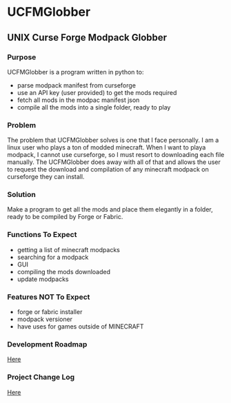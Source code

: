 # UCFMGlobber
## **U**NIX **C**urse **F**orge **M**odpack **Globber**

### Purpose
UCFMGlobber is a program written in python to:
  - parse modpack manifest from curseforge
  - use an API key (user provided) to get the mods required
  - fetch all mods in the modpac manifest json
  - compile all the mods into a single folder, ready to play

### Problem 
The problem that UCFMGlobber solves is one that I face personally. I am a linux user who plays a ton of modded minecraft. When I want to playa modpack, I cannot use curseforge, so I must resort to downloading each file manually. The UCFMGlobber does away with all of that and allows the user to request the download and compilation of any minecraft modpack on curseforge they can install.

### Solution
Make a program to get all the mods and place them elegantly in a folder, ready to be compiled by Forge or Fabric.

### Functions To Expect
- getting a list of minecraft modpacks
- searching for a modpack
- GUI
- compiling the mods downloaded
- update modpacks

### Features NOT To Expect
- forge or fabric installer
- modpack versioner
- have uses for games outside of MINECRAFT

### Development Roadmap
[Here](https://app.eraser.io/workspace/g7G715HqqSgiUKHkaym4?origin=share)

### Project Change Log
[Here](https://app.eraser.io/workspace/DSttdeb7KWZKxYPO4sXi?origin=share)




